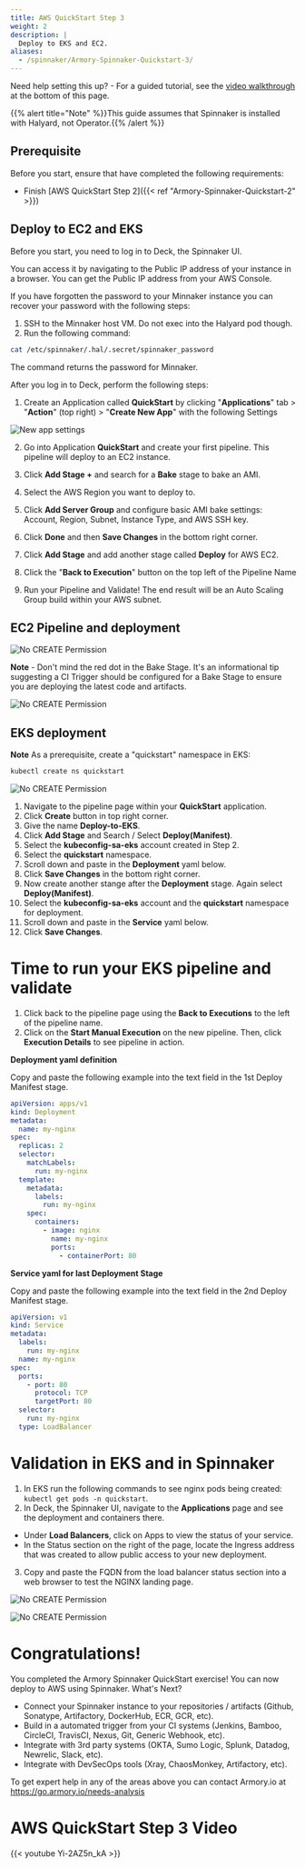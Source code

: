 ```yaml
---
title: AWS QuickStart Step 3
weight: 2
description: |
  Deploy to EKS and EC2.
aliases:
  - /spinnaker/Armory-Spinnaker-Quickstart-3/
---
```


Need help setting this up? - For a guided tutorial, see the [video walkthrough](#aws-quickstart-step-3-video) at the bottom of this page.

{{% alert title="Note" %}}This guide assumes that Spinnaker is installed with Halyard, not Operator.{{% /alert %}}

## Prerequisite

Before you start, ensure that have completed the following requirements:

- Finish [AWS QuickStart Step 2]({{< ref "Armory-Spinnaker-Quickstart-2" >}})

## Deploy to EC2 and EKS

Before you start, you need to log in to Deck, the Spinnaker UI.

You can access it by navigating to the Public IP address of your instance in a browser. You can get the Public IP address from your AWS Console.

If you have forgotten the password to your Minnaker instance you can recover your password with the following steps:

1. SSH to the Minnaker host VM. Do not exec into the Halyard pod though.
2. Run the following command:

  ```bash
  cat /etc/spinnaker/.hal/.secret/spinnaker_password
  ```

  The command returns the password for Minnaker.

After you log in to Deck, perform the following steps:

1. Create an Application called **QuickStart** by clicking "**Applications**" tab > "**Action**" (top right) > "**Create New App**" with the following Settings

  ![New app settings](/images/New-App.png)

2. Go into Application **QuickStart** and create your first pipeline. This pipeline will deploy to an EC2 instance.

3. Click **Add Stage +** and search for a **Bake** stage to bake an AMI.
4. Select the AWS Region you want to deploy to.
5. Click **Add Server Group** and configure basic AMI bake settings: Account, Region, Subnet, Instance Type, and AWS SSH key.
6. Click **Done** and then **Save Changes** in the bottom right corner.
7. Click **Add Stage** and add another stage called **Deploy** for AWS EC2.
8. Click the "**Back to Execution**" button on the top left of the Pipeline Name
9. Run your Pipeline and Validate! The end result will be an Auto Scaling Group build within your AWS subnet.

## EC2 Pipeline and deployment

![No CREATE Permission](/images/Deploy-to-EC2.png)

**Note** - Don't mind the red dot in the Bake Stage. It's an informational tip suggesting a CI Trigger should be configured for a Bake Stage to ensure you are deploying the latest code and artifacts.

![No CREATE Permission](/images/AutoScale-Group.png)

## EKS deployment

**Note** As a prerequisite, create a "quickstart" namespace in EKS:

```bash
kubectl create ns quickstart
```

![No CREATE Permission](/images/Deploy-Service-EKS.png)

1. Navigate to the pipeline page within your **QuickStart** application.
2. Click **Create** button in top right corner.
3. Give the name **Deploy-to-EKS**.
4. Click **Add Stage** and Search / Select **Deploy(Manifest)**.
5. Select the **kubeconfig-sa-eks** account created in Step 2.
6. Select the **quickstart** namespace.
7. Scroll down and paste in the **Deployment** yaml below.
8. Click **Save Changes** in the bottom right corner.
9. Now create another stange after the **Deployment** stage. Again select **Deploy(Manifest)**.
10. Select the **kubeconfig-sa-eks** account and the **quickstart** namespace for deployment.
11. Scroll down and paste in the **Service** yaml below.
12. Click **Save Changes**.

# Time to run your EKS pipeline and validate

1. Click back to the pipeline page using the **Back to Executions** to the left of the pipeline name.
2. Click on the **Start Manual Execution** on the new pipeline. Then, click **Execution Details** to see pipeline in action.

**Deployment yaml definition**

Copy and paste the following example into the text field in the 1st Deploy Manifest stage.

```yaml
apiVersion: apps/v1
kind: Deployment
metadata:
  name: my-nginx
spec:
  replicas: 2
  selector:
    matchLabels:
      run: my-nginx
  template:
    metadata:
      labels:
        run: my-nginx
    spec:
      containers:
        - image: nginx
          name: my-nginx
          ports:
            - containerPort: 80
```

**Service yaml for last Deployment Stage**

Copy and paste the following example into the text field in the 2nd Deploy Manifest stage.

```yaml
apiVersion: v1
kind: Service
metadata:
  labels:
    run: my-nginx
  name: my-nginx
spec:
  ports:
    - port: 80
      protocol: TCP
      targetPort: 80
  selector:
    run: my-nginx
  type: LoadBalancer
```

# Validation in EKS and in Spinnaker

1. In EKS run the following commands to see nginx pods being created: `kubectl get pods -n quickstart`.
2. In Deck, the Spinnaker UI, navigate to the **Applications** page and see the deployment and containers there.

  - Under **Load Balancers**, click on Apps to view the status of your service.
  - In the Status section on the right of the page, locate the Ingress address that was created to allow public access to your new deployment.

3. Copy and paste the FQDN from the load balancer status section into a web browser to test the NGINX landing page.

![No CREATE Permission](/images/kubectl-validate.png)

![No CREATE Permission](/images/Deployment-Validation.png)

# Congratulations!

You completed the Armory Spinnaker QuickStart exercise! You can now deploy to AWS using Spinnaker. What's Next?

- Connect your Spinnaker instance to your repositories / artifacts (Github, Sonatype, Artifactory, DockerHub, ECR, GCR, etc).
- Build in a automated trigger from your CI systems (Jenkins, Bamboo, CircleCI, TravisCI, Nexus, Git, Generic Webhook, etc).
- Integrate with 3rd party systems (OKTA, Sumo Logic, Splunk, Datadog, Newrelic, Slack, etc).
- Integrate with DevSecOps tools (Xray, ChaosMonkey, Artifactory, etc).

To get expert help in any of the areas above you can contact Armory.io at <https://go.armory.io/needs-analysis>

# AWS QuickStart Step 3 Video

{{< youtube Yi-2AZ5n_kA >}}
